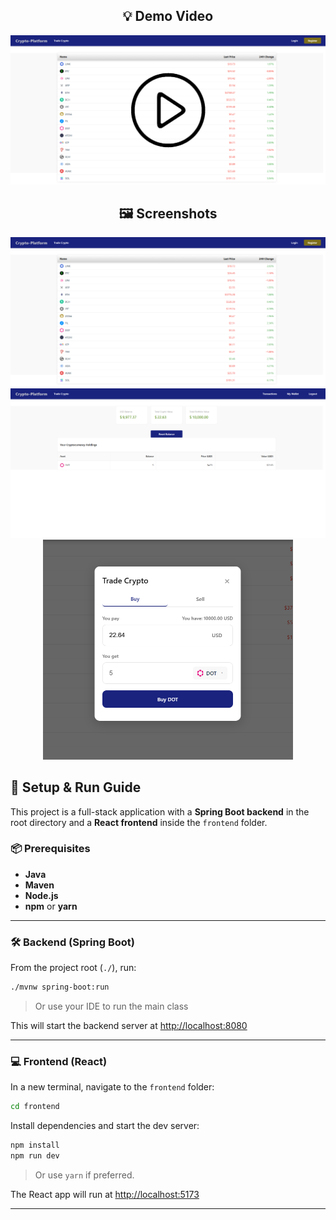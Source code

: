 
<h2 align="center">💡 Demo Video</h2>

<p align="center">
  <a href="read-me-assets/Demo%20video.mp4" target="_blank">
    <img src="read-me-assets/video%20preview.png" alt="Watch Demo Video" width="600">
  </a>
</p>

<h2 align="center">🖼️ Screenshots</h2>

<p align="center">
  <img src="read-me-assets/Home%20screenshot.png" alt="Home Screenshot"  width="600"/>
  <img src="read-me-assets/wallet%20screenshot.png" alt="Wallet Screenshot"  width="600"/>
  <img src="read-me-assets/trade%20screenshot.png" alt="Trade Screenshot" width="400"/>
</p>

## 🚀 Setup & Run Guide

This project is a full-stack application with a **Spring Boot backend** in the root directory and a **React frontend** inside the `frontend` folder.

### 📦 Prerequisites

- **Java**
- **Maven**
- **Node.js**
- **npm** or **yarn**

---

### 🛠️ Backend (Spring Boot)

From the project root (`./`), run:

```bash
./mvnw spring-boot:run
```

> Or use your IDE to run the main class

This will start the backend server at [http://localhost:8080](http://localhost:8080)

---

### 💻 Frontend (React)

In a new terminal, navigate to the `frontend` folder:

```bash
cd frontend
```

Install dependencies and start the dev server:

```bash
npm install
npm run dev
```

> Or use `yarn` if preferred.

The React app will run at [http://localhost:5173](http://localhost:5173)

---



